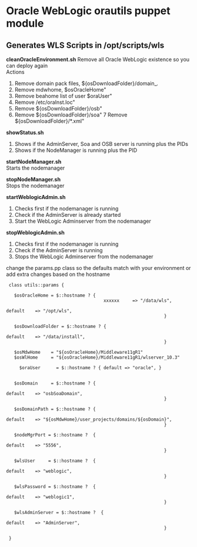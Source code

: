 Oracle WebLogic orautils puppet module
=======================================================

Generates WLS Scripts in /opt/scripts/wls
-----------------------------------------

**cleanOracleEnvironment.sh**
Remove all Oracle WebLogic existence so you can deploy again  
Actions  

1. Remove domain pack files, ${osDownloadFolder}/domain_*.*
2. Remove mdwhome, $osOracleHome"
3. Remove beahome list of user $oraUser"
4. Remove /etc/oraInst.loc"
5. Remove ${osDownloadFolder}/osb"
6. Remove ${osDownloadFolder}/soa"
7  Remove ${osDownloadFolder}/*.xml"

**showStatus.sh** 
 
1. Shows if the AdminServer, Soa and OSB server is running plus the PIDs
2. Shows if the NodeManager is running plus the PID

**startNodeManager.sh**  
Starts the nodemanager

**stopNodeManager.sh**  
Stops the nodemanager

**startWeblogicAdmin.sh**  

1. Checks first if the nodemanager is running
2. Check if the AdminServer is already started
3. Start the WebLogic Adminserver from the nodemanager 

**stopWeblogicAdmin.sh**  

1. Checks first if the nodemanager is running
2. Check if the AdminServer is running
3. Stops the WebLogic Adminserver from the nodemanager

change the params.pp class so the defaults match with your environment or add extra changes based on the hostname  


     class utils::params {
     
       $osOracleHome = $::hostname ? { 
                                         xxxxxx     => "/data/wls",
       																	default    => "/opt/wls", 
       															}
     
       $osDownloadFolder = $::hostname ? { 
       																	default    => "/data/install", 
       															}
     
       $osMdwHome    = "${osOracleHome}/Middleware11gR1"
       $osWlHome     = "${osOracleHome}/Middleware11gR1/wlserver_10.3" 
     
     	 $oraUser      = $::hostname ? { default => "oracle", }
     
     
       $osDomain     = $::hostname ? { 
       																	default    => "osbSoaDomain", 
       															}
       															
       $osDomainPath = $::hostname ? { 
       																	default    => "${osMdwHome}/user_projects/domains/${osDomain}", 
       															}
     
       $nodeMgrPort = $::hostname ?  { 
       																	default    => "5556", 
       															}    															
     
       $wlsUser     = $::hostname ?  { 
       																	default    => "weblogic", 
       															}    															
     
       $wlsPassword = $::hostname ?  { 
       																	default    => "weblogic1", 
       															}    		
     
       $wlsAdminServer = $::hostname ?  { 
       																	default    => "AdminServer", 
       															}    		
     
     }         